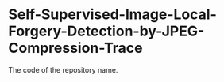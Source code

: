 # Self-Supervised-Image-Local-Forgery-Detection-by-JPEG-Compression-Trace
The code of the repository name.
